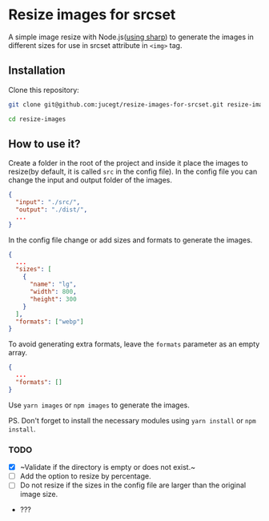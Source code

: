# Resize images for srcset

A simple image resize with Node.js([using sharp](https://github.com/lovell/sharp)) to generate the images in different sizes for use in srcset attribute in `<img>` tag.

## Installation

Clone this repository:

```bash
git clone git@github.com:jucegt/resize-images-for-srcset.git resize-images

cd resize-images
```

## How to use it?

Create a folder in the root of the project and inside it place the images to resize(by default, it is called `src` in the config file). In the config file you can change the input and output folder of the images.

```json
{
  "input": "./src/",
  "output": "./dist/",
  ...
}
```

In the config file change or add sizes and formats to generate the images.

```json
{
  ...
  "sizes": [
    {
      "name": "lg",
      "width": 800,
      "height": 300
    }
  ],
  "formats": ["webp"]
}
```

To avoid generating extra formats, leave the `formats` parameter as an empty array.

```json
{
  ...
  "formats": []
}
```

Use `yarn images` or `npm images` to generate the images.

PS. Don't forget to install the necessary modules using `yarn install` or `npm install`.

### TODO

- [x] ~Validate if the directory is empty or does not exist.~
- [ ] Add the option to resize by percentage.
- [ ] Do not resize if the sizes in the config file are larger than the original image size.
- ???
